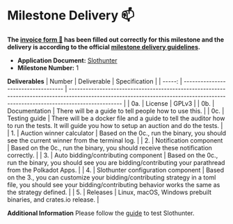 # Milestone Delivery :mailbox:

**The [invoice form :pencil:](https://docs.google.com/forms/d/e/1FAIpQLSfmNYaoCgrxyhzgoKQ0ynQvnNRoTmgApz9NrMp-hd8mhIiO0A/viewform) has been filled out correctly for this milestone and the delivery is according to the official [milestone delivery guidelines](https://github.com/w3f/Grants-Program/blob/master/docs/milestone-deliverables-guidelines.md).**

* **Application Document:** [Slothunter](https://github.com/w3f/Grants-Program/blob/master/applications/slothunter.md)
* **Milestone Number:** 1

**Deliverables**
| Number | Deliverable                         | Specification                                                                                                                                                                   |
| -----: | ----------------------------------- | ------------------------------------------------------------------------------------------------------------------------------------------------------------------------------- |
|    0a. | License                             | GPLv3                                                                                                                                                                           |
|    0b. | Documentation                       | There will be a guide to tell people how to use this.                                                                                                                           |
|    0c. | Testing guide                       | There will be a docker file and a guide to tell the auditor how to run the tests. It will guide you how to setup an auction and do the tests.                                   |
|     1. | Auction winner calculator           | Based on the 0c., run the binary, you should see the current winner from the terminal log.                                                                                      |
|     2. | Notification component              | Based on the 0c., run the binary, you should receive these notification correctly.                                                                                              |
|     3. | Auto bidding/contributing component | Based on the 0c., run the binary, you should see you are bidding/contributing your parathread from the Polkadot Apps.                                                           |
|     4. | Slothunter configuration component  | Based on the 3., you can customize your bidding/contributing strategy in a toml file, you should see your bidding/contributing behavior works the same as the strategy defined. |
|     5. | Releases                            | Linux, macOS, Windows prebuilt binaries, and crates.io release.                                                                                                                 |

**Additional Information**
Please follow the [guide](https://github.com/hack-ink/slothunter/blob/main/test/guide.md) to test Slothunter.
